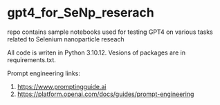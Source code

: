 # gpt4_for_SeNp_reserach
repo contains sample notebooks used for testing GPT4 on various tasks related to Selenium nanoparticle reseach

All code is writen in Python 3.10.12. Vesions of packages are in requirements.txt.

Prompt engineering links:
1. https://www.promptingguide.ai
2. https://platform.openai.com/docs/guides/prompt-engineering
